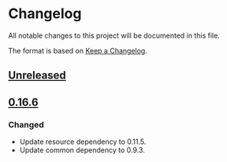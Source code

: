 # Changelog
All notable changes to this project will be documented in this file.

The format is based on [Keep a Changelog](https://keepachangelog.com/en/1.0.0/).

## [Unreleased]

## [0.16.6]
### Changed
- Update resource dependency to 0.11.5.
- Update common dependency to 0.9.3.

[Unreleased]: https://github.com/metaborg/pie/compare/release-0.16.6...HEAD
[0.16.6]: https://github.com/metaborg/pie/compare/release-0.16.5...release-0.16.6
